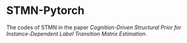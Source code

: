 # STMN-Pytorch
The codes of STMN in the paper *Cognition-Driven Structural Prior for Instance-Dependent Label Transition Matrix Estimation*.


